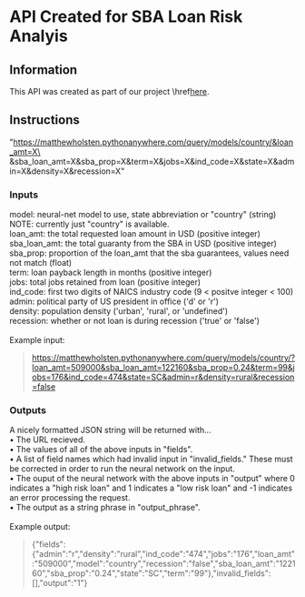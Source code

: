# API Created for SBA Loan Risk Analyis

## Information
This API was created as part of our project \href[here](https://github.com/MatthewHolsten/sba-loan-risk-analysis).

## Instructions
"https://matthewholsten.pythonanywhere.com/query/models/country/&loan_amt=X\
&sba_loan_amt=X&sba_prop=X&term=X&jobs=X&ind_code=X&state=X&admin=X&density=X&recession=X"


### Inputs
model:          neural-net model to use, state abbreviation or "country" (string) NOTE: currently just "country" is available.\
loan_amt:       the total requested loan amount in USD (positive integer)\
sba_loan_amt:   the total guaranty from the SBA in USD (positive integer)\
sba_prop:       proportion of the loan_amt that the sba guarantees, values need not match (float)\
term:           loan payback length in months (positive integer)\
jobs:           total jobs retained from loan (positive integer)\
ind_code:       first two digits of NAICS industry code (9 < positve integer < 100)\
admin:          political party of US president in office ('d' or 'r')\
density:        population density ('urban', 'rural', or 'undefined')\
recession:      whether or not loan is during recession ('true' or 'false')\
\
Example input: 
> https://matthewholsten.pythonanywhere.com/query/models/country/?loan_amt=509000&sba_loan_amt=122160&sba_prop=0.24&term=99&jobs=176&ind_code=474&state=SC&admin=r&density=rural&recession=false

### Outputs
A nicely formatted JSON string will be returned with...\
• The URL recieved.\
• The values of all of the above inputs in "fields".\
• A list of field names which had invalid input in "invalid_fields." These must be
    corrected in order to run the neural network on the input.\
• The ouput of the neural network with the above inputs in "output" where 0 indicates
    a "high risk loan" and 1 indicates a "low risk loan" and -1 indicates an error processing
    the request.\
• The output as a string phrase in "output_phrase".\
\
Example output:
> {"fields":{"admin":"r","density":"rural","ind_code":"474","jobs":"176","loan_amt":"509000","model":"country","recession":"false","sba_loan_amt":"122160","sba_prop":"0.24","state":"SC","term":"99"},"invalid_fields":[],"output":"1"}
